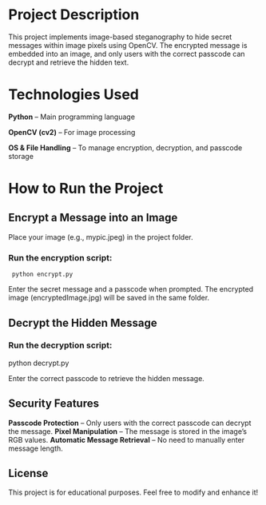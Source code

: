 # Project Description
This project implements image-based steganography to hide secret messages within image pixels using OpenCV. The encrypted message is embedded into an image, and only users with the correct passcode can decrypt and retrieve the hidden text.

# Technologies Used
**Python** – Main programming language

**OpenCV (cv2)** – For image processing

**OS & File Handling** – To manage encryption, decryption, and passcode storage

# How to Run the Project
 ## Encrypt a Message into an Image
  Place your image (e.g., mypic.jpeg) in the project folder.
 ### Run the encryption script:
     python encrypt.py
     
 Enter the secret message and a passcode when prompted.
 The encrypted image (encryptedImage.jpg) will be saved in the same folder.
 ## Decrypt the Hidden Message
 ### Run the decryption script:
   python decrypt.py
   
 Enter the correct passcode to retrieve the hidden message.

   
 ## Security Features
 **Passcode Protection** – Only users with the correct passcode can decrypt the message.
 **Pixel Manipulation** – The message is stored in the image’s RGB values.
 **Automatic Message Retrieval** – No need to manually enter message length.

 ## License
This project is for educational purposes. Feel free to modify and enhance it!
